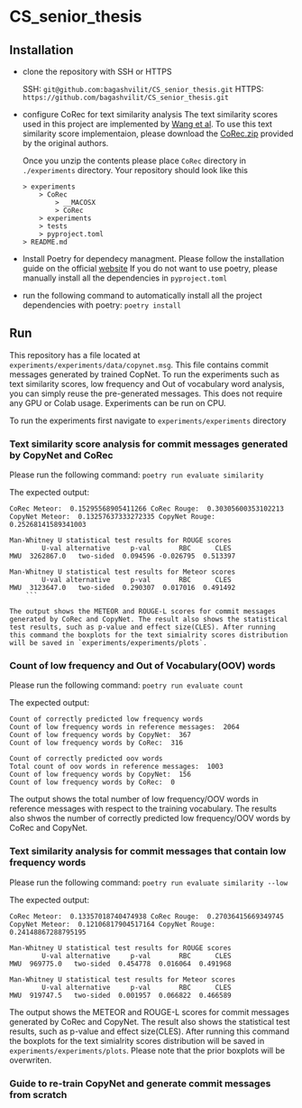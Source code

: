 # CS_senior_thesis

## Installation

- clone the repository with SSH or HTTPS

    SSH: `git@github.com:bagashvilit/CS_senior_thesis.git`
    HTTPS: `https://github.com/bagashvilit/CS_senior_thesis.git`

- configure CoRec for text similarity analysis
    The text similarity scores used in this project are implemented by [Wang et al](https://xin-xia.github.io/publication/tosem212.pdf). To use this text similarity score implementaion, please download the [CoRec.zip](https://zenodo.org/record/3828107#.Xr4DfRMzbWc) provided by the original authors.

    Once you unzip the contents please place `CoRec` directory in `./experiments` directory. Your repository should look like this

    ```
    > experiments
        > CoRec
            > __MACOSX
            > CoRec
        > experiments
        > tests
        > pyproject.toml
    > README.md
    ```

- Install Poetry for dependecy managment. Please follow the installation guide on the official [website](https://python-poetry.org/)
    If you do not want to use poetry, please manually install all the dependencies in `pyproject.toml`

- run the following command to automatically install all the project dependencies with poetry:
    `poetry install`

## Run



This repository has a file located at `experiments/experiments/data/copynet.msg`. This file contains commit messages generated by trained CopNet. To run the experiments such as text similarity scores, low frequency and Out of vocabulary word analysis, you can simply reuse the pre-generated messages. This does not require any GPU or Colab usage. Experiments can be run on CPU.

To run the experiments first navigate to `experiments/experiments` directory

### Text similarity score analysis for commit messages generated by CopyNet and CoRec

Please run the following command: `poetry run evaluate similarity`

The expected output:

```
CoRec Meteor:  0.15295568905411266 CoRec Rouge:  0.30305600353102213
CopyNet Meteor:  0.13257637333272335 CopyNet Rouge:  0.25268141589341003

Man-Whitney U statistical test results for ROUGE scores
        U-val alternative     p-val       RBC      CLES
MWU  3262867.0   two-sided  0.094596 -0.026795  0.513397

Man-Whitney U statistical test results for Meteor scores
        U-val alternative     p-val       RBC      CLES
MWU  3123647.0   two-sided  0.290307  0.017016  0.491492
    ```

The output shows the METEOR and ROUGE-L scores for commit messages generated by CoRec and CopyNet. The result also shows the statistical test results, such as p-value and effect size(CLES). After running this command the boxplots for the text simialrity scores distribution will be saved in `experiments/experiments/plots`.
```

### Count of low frequency and Out of Vocabulary(OOV) words

Please run the following command: `poetry run evaluate count`

The expected output:

```
Count of correctly predicted low frequency words
Count of low frequency words in reference messages:  2064
Count of low frequency words by CopyNet:  367
Count of low frequency words by CoRec:  316

Count of correctly predicted oov words
Total count of oov words in reference messages:  1003
Count of low frequency words by CopyNet:  156
Count of low frequency words by CoRec:  0
```

The output shows the total number of low frequency/OOV words in reference messages with respect to the training vocabulary. The results also shwos the number of correctly predicted low frequency/OOV words by CoRec and CopyNet.

### Text similarity analysis for commit messages that contain low frequency words

Please run the following command: `poetry run evaluate similarity --low`

The expected output:

```
CoRec Meteor:  0.13357018740474938 CoRec Rouge:  0.27036415669349745
CopyNet Meteor:  0.12106817904517164 CopyNet Rouge:  0.24148867288795195

Man-Whitney U statistical test results for ROUGE scores
        U-val alternative     p-val       RBC      CLES
MWU  969775.0   two-sided  0.454778  0.016064  0.491968

Man-Whitney U statistical test results for Meteor scores
        U-val alternative     p-val       RBC      CLES
MWU  919747.5   two-sided  0.001957  0.066822  0.466589
```

The output shows the METEOR and ROUGE-L scores for commit messages generated by CoRec and CopyNet. The result also shows the statistical test results, such as p-value and effect size(CLES). After running this command the boxplots for the text simialrity scores distribution will be saved in `experiments/experiments/plots`. Please note that the prior boxplots will be overwriten.


### Guide to re-train CopyNet and generate commit messages from scratch

